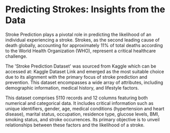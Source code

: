 # Predicting Strokes: Insights from the Data

Stroke Prediction plays a pivotal role in predicting the likelihood of an individual experiencing a stroke. Strokes, as the second leading cause of death globally, accounting for approximately 11% of total deaths according to the World Health Organization (WHO), represent a critical healthcare challenge.

The 'Stroke Prediction Dataset' was sourced from Kaggle which can be accessed at: Kaggle Dataset Link and emerged as the most suitable choice due to its alignment with the primary focus of stroke prediction and prevention. This dataset encompasses a wide array of attributes, including demographic information, medical history, and lifestyle factors.

This dataset comprises 5110 records and 12 columns featuring both numerical and categorical data. It includes critical information such as unique identifiers, gender, age, medical conditions (hypertension and heart disease), marital status, occupation, residence type, glucose levels, BMI, smoking status, and stroke occurrences. Its primary objective is to unveil relationships between these factors and the likelihood of a stroke.
